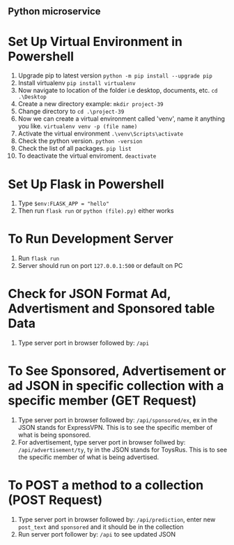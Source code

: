 ## Python microservice

# Set Up Virtual Environment in Powershell
1) Upgrade pip to latest version `python -m pip install --upgrade pip`
2) Install virtualenv `pip install virtualenv`
3) Now navigate to location of the folder i.e desktop, documents, etc. `cd .\Desktop`
4) Create a new directory example: `mkdir project-39`
5) Change directory to `cd .\project-39`
6) Now we can create a virtual environment called 'venv', name it anything you like. `virtualenv venv -p (file name)`
7) Activate the virtual environment `.\venv\Scripts\activate`
8) Check the python version. `python -version`
9) Check the list of all packages. `pip list`
10) To deactivate the virtual enviroment. `deactivate`

# Set Up Flask in Powershell 
1) Type `$env:FLASK_APP = "hello"`
2) Then run `flask run` or `python (file).py)` either works 

# To Run Development Server 
1) Run `flask run` 
2) Server should run on port `127.0.0.1:500` or default on PC

# Check for JSON Format Ad, Advertisment and Sponsored table Data
1) Type server port in browser followed by: `/api`

# To See Sponsored, Advertisement or ad JSON in specific collection with a specific member (GET Request)
1) Type server port in browser followed by: `/api/sponsored/ex`, ex in the JSON stands for ExpressVPN. This is to see the specific member of what is being sponsored.
2) For advertisement, type server port in browser follwed by: `/api/advertisement/ty`, ty in the JSON stands for ToysRus. This is to see the specific member of what is being advertised.

# To POST a method to a collection (POST Request)
1) Type server port in browser followed by: `/api/prediction`, enter new `post_text` and `sponsored` and it should be in the collection 
2) Run server port follower by: `/api` to see updated JSON 


